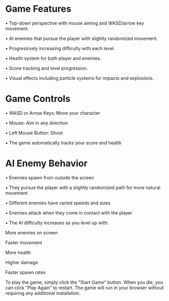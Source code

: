 
# Game Features

• Top-down perspective with mouse aiming and WASD/arrow key movement.

• AI enemies that pursue the player with slightly randomized movement.

• Progressively increasing difficulty with each level.

• Health system for both player and enemies.

• Score tracking and level progression.

• Visual effects including particle systems for impacts and explosions.


# Game Controls

• WASD or Arrow Keys: Move your character

• Mouse: Aim in any direction

• Left Mouse Button: Shoot

• The game automatically tracks your score and health


# AI Enemy Behavior

• Enemies spawn from outside the screen

• They pursue the player with a slightly randomized path for more natural movement

• Different enemies have varied speeds and sizes

• Enemies attack when they come in contact with the player

• The AI difficulty increases as you level up with:

  More enemies on screen
  
  Faster movement
  
  More health
  
  Higher damage
  
  Faster spawn rates




To play the game, simply click the "Start Game" button. When you die, you can click "Play Again" to restart. The game will run in your browser without requiring any additional installation.
